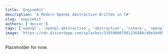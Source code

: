 ```yaml
---
title: 'EngineKit'
description: 'A Modern OpenGL Abstraction Written in C#'
slug: 'enginekit'
authors: ['deccer']
tags: ['opengl', 'opengl-abstraction', 'abstraction', 'csharp', 'opengl46', 'modern-opengl']
image: 'https://cdn.discordapp.com/splashes/318590007881236480/d0e3bd057a0b2cf557c3e120c1a277ae.jpg?size=480'
---
```


Placeholder for now.